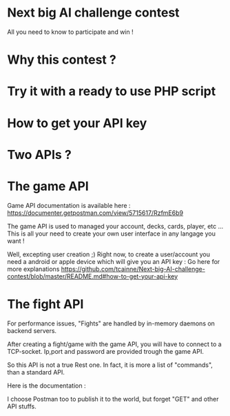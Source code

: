# Next big AI challenge contest
All you need to know to participate and win !

# Why this contest ?

# Try it with a ready to use PHP script

# How to get your API key

# Two APIs ?

# The game API
Game API documentation is available here : https://documenter.getpostman.com/view/5715617/RzfmE6b9

The game API is used to managed your account, decks, cards, player, etc ... This is all your need to create your own user interface in any langage you want !

Well, excepting user creation ;) Right now, to create a user/account you need a android or apple device which will give you an API key : Go here for more explanations https://github.com/tcainne/Next-big-AI-challenge-contest/blob/master/README.md#how-to-get-your-api-key

# The fight API

For performance issues, "Fights" are handled by in-memory daemons on backend servers.

After creating a fight/game with the game API, you will have to connect to a TCP-socket. Ip,port and password are provided trough the game API. 

So this API is not a true Rest one. In fact, it is more a list of "commands", than a standard API.

Here is the documentation : 

I choose Postman too to publish it to the world, but forget "GET" and other API stuffs.

